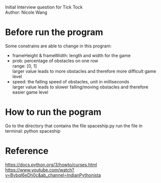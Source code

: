 Initial Interview question for Tick Tock  
Author: Nicole Wang

# Before run the program
Some constrains are able to change in this program:
* frameHeight & frameWidth: length and width for the game 
* prob: percentage of obstacles on one row  
      range: [0, 1]  
      larger value leads to more obstacles and therefore more difficult game level
* speed: the falling speed of obstacles, unit in milliseconds  
       larger value leads to slower falling/moving obstacles and therefore easier game level

# How to run the pogram
Go to the directory that contains the file spaceship.py
run the file in terminal: python spaceship

# Reference
https://docs.python.org/3/howto/curses.html
https://www.youtube.com/watch?v=BvbqI6eDh0c&ab_channel=IndianPythonista
